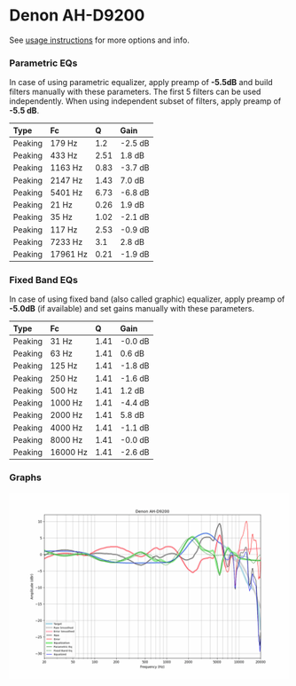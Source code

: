 # Denon AH-D9200
See [usage instructions](https://github.com/jaakkopasanen/AutoEq#usage) for more options and info.

### Parametric EQs
In case of using parametric equalizer, apply preamp of **-5.5dB** and build filters manually
with these parameters. The first 5 filters can be used independently.
When using independent subset of filters, apply preamp of **-5.5 dB**.

| Type    | Fc       |    Q | Gain    |
|:--------|:---------|:-----|:--------|
| Peaking | 179 Hz   | 1.2  | -2.5 dB |
| Peaking | 433 Hz   | 2.51 | 1.8 dB  |
| Peaking | 1163 Hz  | 0.83 | -3.7 dB |
| Peaking | 2147 Hz  | 1.43 | 7.0 dB  |
| Peaking | 5401 Hz  | 6.73 | -6.8 dB |
| Peaking | 21 Hz    | 0.26 | 1.9 dB  |
| Peaking | 35 Hz    | 1.02 | -2.1 dB |
| Peaking | 117 Hz   | 2.53 | -0.9 dB |
| Peaking | 7233 Hz  | 3.1  | 2.8 dB  |
| Peaking | 17961 Hz | 0.21 | -1.9 dB |

### Fixed Band EQs
In case of using fixed band (also called graphic) equalizer, apply preamp of **-5.0dB**
(if available) and set gains manually with these parameters.

| Type    | Fc       |    Q | Gain    |
|:--------|:---------|:-----|:--------|
| Peaking | 31 Hz    | 1.41 | -0.0 dB |
| Peaking | 63 Hz    | 1.41 | 0.6 dB  |
| Peaking | 125 Hz   | 1.41 | -1.8 dB |
| Peaking | 250 Hz   | 1.41 | -1.6 dB |
| Peaking | 500 Hz   | 1.41 | 1.2 dB  |
| Peaking | 1000 Hz  | 1.41 | -4.4 dB |
| Peaking | 2000 Hz  | 1.41 | 5.8 dB  |
| Peaking | 4000 Hz  | 1.41 | -1.1 dB |
| Peaking | 8000 Hz  | 1.41 | -0.0 dB |
| Peaking | 16000 Hz | 1.41 | -2.6 dB |

### Graphs
![](./Denon%20AH-D9200.png)
